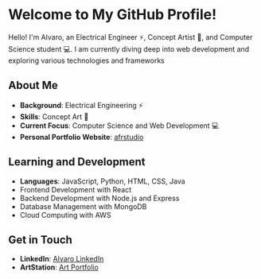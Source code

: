 # Welcome to My GitHub Profile!

Hello! I'm Alvaro, an Electrical Engineer ⚡, Concept Artist 🎨, and Computer Science student 💻. I am currently diving deep into web development and exploring various technologies and frameworks

## About Me

- **Background**: Electrical Engineering ⚡
- **Skills**: Concept Art 🎨
- **Current Focus**: Computer Science and Web Development 💻
- **Personal Portfolio Website**: [afrstudio](https://alvaro347.github.io/afrstudio/)

## Learning and Development

- **Languages**: JavaScript, Python, HTML, CSS, Java
- Frontend Development with React
- Backend Development with Node.js and Express
- Database Management with MongoDB
- Cloud Computing with AWS

## Get in Touch

- **LinkedIn**: [Alvaro LinkedIn](https://www.linkedin.com/in/alvaro-fernandez-rodriguez/)
- **ArtStation**: [Art Portfolio](https://www.artstation.com/alvaro347)
